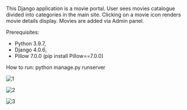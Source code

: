 This Django application is a movie portal. User sees movies catalogue divided into categories in the main site. Clicking on a movie icon renders movie details display. Movies are added via Admin panel.

Prerequisites:

- Python 3.9.7,
- Django 4.0.6,
- Pillow 7.0.0 (pip install Pillow==7.0.0)
	
How to run:
python manage.py runserver





![1](https://user-images.githubusercontent.com/89083426/186764553-6d083e78-390b-46cd-9d41-2813bd38d68a.png)










![2](https://user-images.githubusercontent.com/89083426/186764571-ec1c18de-6796-4666-8df4-e9070e51fcd0.png)















![3](https://user-images.githubusercontent.com/89083426/186764585-bbc97cd3-caa0-48d5-9aac-41d06e6fbb21.png)


